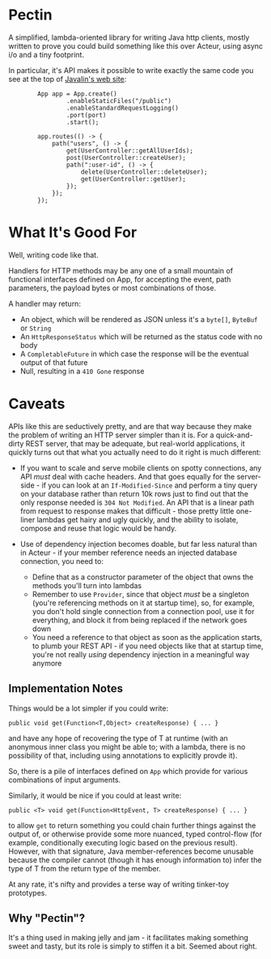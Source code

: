 Pectin
======

A simplified, lambda-oriented library for writing Java http clients, mostly written to
prove you could build something like this over Acteur, using async i/o and a tiny
footprint.

In particular, it's API makes it possible to write exactly the same code you see at
the top of [Javalin's web site](https://javalin.io/):

```
        App app = App.create()
                .enableStaticFiles("/public")
                .enableStandardRequestLogging()
                .port(port)
                .start();

        app.routes(() -> {
            path("users", () -> {
                get(UserController::getAllUserIds);
                post(UserController::createUser);
                path(":user-id", () -> {
                    delete(UserController::deleteUser);
                    get(UserController::getUser);
                });
            });
        });
```

What It's Good For
==================

Well, writing code like that.

Handlers for HTTP methods may be any one of a small mountain of functional interfaces defined on App,
for accepting the event, path parameters, the payload bytes or most combinations of those.

A handler may return:

 * An object, which will be rendered as JSON unless it's a `byte[]`, `ByteBuf` or `String`
 * An `HttpResponseStatus` which will be returned as the status code with no body
 * A `CompletableFuture` in which case the response will be the eventual output of that future
 * Null, resulting in a `410 Gone` response


Caveats
=======

APIs like this are seductively pretty, and are that way because they make the problem of writing
an HTTP server simpler than it is.  For a quick-and-dirty REST server, that may be adequate, but
real-world applications, it quickly turns out that what you actually need to do it right is 
much different:

 * If you want to scale and serve mobile clients on spotty connections, any API _must_ deal with
cache headers.  And that goes equally for the server-side - if you can look at an `If-Modified-Since`
and perform a tiny query on your database rather than return 10k rows just to find out that the
only response needed is `304 Not Modified`.  An API that is a linear path from request to response
makes that difficult - those pretty little one-liner lambdas get hairy and ugly quickly, and the
ability to isolate, compose and reuse that logic would be handy.

 * Use of dependency injection becomes doable, but far less natural than in Acteur - if your
member reference needs an injected database connection, you need to:

   * Define that as a constructor parameter of the object that owns the methods you'll turn into lambdas
   * Remember to use `Provider`, since that object _must_ be a singleton (you're referencing methods
on it at startup time), so, for example, you don't hold single connection from a connection pool,
use it for everything, and block it from being replaced if the network goes down
   * You need a reference to that object as soon as the application starts, to plumb your REST API - if
you need objects like that at startup time, you're not really _using_ dependency injection in a meaningful
way anymore


Implementation Notes
--------------------

Things would be a lot simpler if you could write:

```
public void get(Function<T,Object> createResponse) { ... }
```

and have any hope of recovering the type of T at runtime (with an anonymous inner class you might
be able to;  with a lambda, there is no possibility of that, including using annotations to explicitly
provde it).

So, there is a pile of interfaces defined on `App` which provide for various combinations of input
arguments.

Similarly, it would be nice if you could at least write:

```
public <T> void get(Function<HttpEvent, T> createResponse) { ... }
```

to allow `get` to return something you could chain further things against the output of, or otherwise
provide some more nuanced, typed control-flow (for example, conditionally executing logic based on the
previous result).  However, with that signature, Java member-references become unusable because the
compiler cannot (though it has enough information to) infer the type of T from the return type of the
member.

At any rate, it's nifty and provides a terse way of writing tinker-toy prototypes.

Why "Pectin"?
-------------

It's a thing used in making jelly and jam - it facilitates making something sweet and tasty, but its
role is simply to stiffen it a bit.  Seemed about right.

